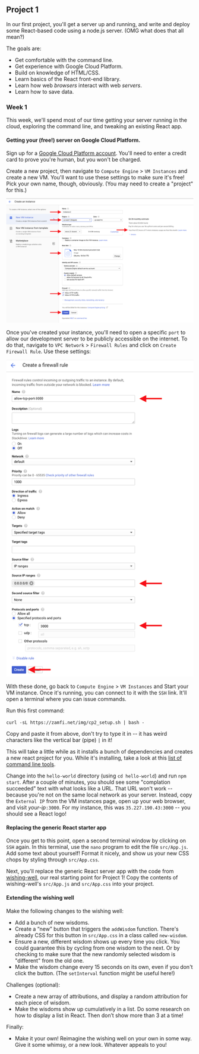 ## Project 1

In our first project, you'll get a server up and running, and write and deploy some React-based code using a node.js server. (OMG what does that all mean?)

The goals are:
- Get comfortable with the command line.
- Get experience with Google Cloud Platform.
- Build on knowledge of HTML/CSS.
- Learn basics of the React front-end library.
- Learn how web *browsers* interact with web *servers*.
- Learn how to save data.

### Week 1

This week, we'll spend most of our time getting your server running in the cloud, exploring the command line, and tweaking an existing React app.

#### Getting your (free!) server on Google Cloud Platform.

Sign up for a [Google Cloud Platform account](https://console.cloud.google.com/). You'll need to enter a credit card to prove you're human, but you won't be charged.

Create a new project, then navigate to `Compute Engine` > `VM Instances` and create a new VM. You'll want to use these settings to make sure it's free! Pick your own name, though, obviously. (You may need to create a "project" for this.)

![creating an instance](img/creating-an-instance.png)

Once you've created your instance, you'll need to open a specific `port` to allow our development server to be publicly accessible on the internet. To do that, navigate to `VPC Network` > `Firewall Rules` and click on `Create Firewall Rule`. Use these settings:

![new firewall rule](img/create-firewall-rule.png)

With these done, go back to `Compute Engine` > `VM Instances` and Start your VM instance. Once it's running, you can connect to it with the `SSH` link. It'll open a terminal where you can issue commands.

Run this first command:

`curl -sL https://zamfi.net/img/cp2_setup.sh | bash -`

Copy and paste it from above, don't try to type it in -- it has weird characters like the vertical bar (pipe) `|` in it!

This will take a little while as it installs a bunch of dependencies and creates a new react project for you. While it's installing, take a look at this [list of command line tools](https://files.fosswire.com/2007/08/fwunixref.pdf).

Change into the `hello-world` directory (using `cd hello-world`) and run `npm start`. After a couple of minutes, you should see some "complation succeeded" text with what looks like a URL. That URL won't work -- because you're not on the same local network as your server. Instead, copy the `External IP` from the VM instances page, open up your web browser, and visit *your-ip*`:3000`. For my instance, this was `35.227.190.43:3000` -- you should see a React logo!

#### Replacing the generic React starter app

Once you get to this point, open a second terminal window by clicking on `SSH` again. In this terminal, use the `nano` program to edit the file `src/App.js`. Add some text about yourself! Format it nicely, and show us your new CSS chops by styling through `src/App.css`.

Next, you'll replace the generic React server app with the code from [wishing-well](http://github.com/zamfi/wishing-well), our real starting point for Project 1! Copy the contents of wishing-well's `src/App.js` and `src/App.css` into your project.

#### Extending the wishing well

Make the following changes to the wishing well:

- Add a bunch of new wisdoms.
- Create a “new” button that triggers the `addWisdom` function. There's already CSS for this button in `src/App.css` in a class called `new-wisdom`.
- Ensure a new, different wisdom shows up every time you click. You could guarantee this by cycling from one wisdom to the next. Or by checking to make sure that the new randomly selected wisdom is "different" from the old one.
- Make the wisdom change every 15 seconds on its own, even if you don't click the button. (The `setInterval` function might be useful here!)

Challenges (optional):
- Create a new array of attributions, and display a random attribution for each piece of wisdom.
- Make the wisdoms show up cumulatively in a list. Do some research on how to display a list in React. Then don’t show more than 3 at a time!

Finally:
- Make it your own! Reimagine the wishing well on your own in some way. Give it some whimsy, or a new look. Whatever appeals to you!
